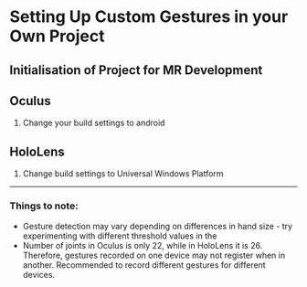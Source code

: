 # Setting Up Custom Gestures in your Own Project

## Initialisation of Project for MR Development

## Oculus

1. Change your build settings to android

## HoloLens

1. Change build settings to Universal Windows Platform
----

### Things to note:
- Gesture detection may vary depending on differences in hand size - try experimenting with different threshold values in the 
- Number of joints in Oculus is only 22, while in HoloLens it is 26. Therefore, gestures recorded on one device may not register when in another. Recommended to record different gestures for different devices.